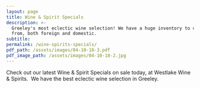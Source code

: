```yaml
---
layout: page
title: Wine & Spirit Specials
description: >-
  Greeley's most eclectic wine selection! We have a huge inventory to choose
  from, both foreign and domestic.
subtitle:
permalink: /wine-spirits-specials/
pdf_path: /assets/images/04-10-18-3.pdf
pdf_image_path: /assets/images/04-10-18-2.jpg
---
```


Check out our latest Wine & Spirit Specials on sale today, at Westlake Wine & Spirits.  We have the best eclectic wine selection in Greeley.